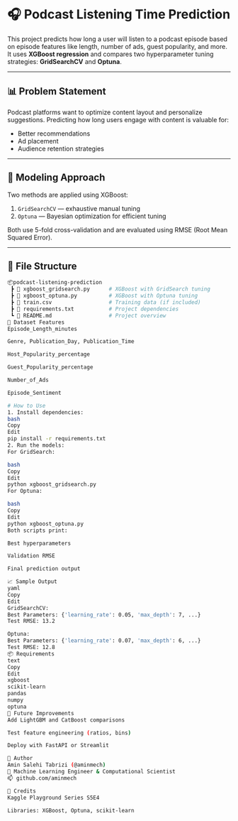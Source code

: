 
# 🎧 Podcast Listening Time Prediction

This project predicts how long a user will listen to a podcast episode based on episode features like length, number of ads, guest popularity, and more.  
It uses **XGBoost regression** and compares two hyperparameter tuning strategies: **GridSearchCV** and **Optuna**.

---

## 📊 Problem Statement

Podcast platforms want to optimize content layout and personalize suggestions. Predicting how long users engage with content is valuable for:
- Better recommendations
- Ad placement
- Audience retention strategies

---

## 🧠 Modeling Approach

Two methods are applied using XGBoost:
1. `GridSearchCV` — exhaustive manual tuning
2. `Optuna` — Bayesian optimization for efficient tuning

Both use 5-fold cross-validation and are evaluated using RMSE (Root Mean Squared Error).

---

## 📁 File Structure

```bash
📦podcast-listening-prediction
 ┣ 📄 xgboost_gridsearch.py      # XGBoost with GridSearch tuning
 ┣ 📄 xgboost_optuna.py          # XGBoost with Optuna tuning
 ┣ 📄 train.csv                  # Training data (if included)
 ┣ 📄 requirements.txt           # Project dependencies
 ┗ 📄 README.md                  # Project overview
🧪 Dataset Features
Episode_Length_minutes

Genre, Publication_Day, Publication_Time

Host_Popularity_percentage

Guest_Popularity_percentage

Number_of_Ads

Episode_Sentiment

# How to Use
1. Install dependencies:
bash
Copy
Edit
pip install -r requirements.txt
2. Run the models:
For GridSearch:

bash
Copy
Edit
python xgboost_gridsearch.py
For Optuna:

bash
Copy
Edit
python xgboost_optuna.py
Both scripts print:

Best hyperparameters

Validation RMSE

Final prediction output

📈 Sample Output
yaml
Copy
Edit
GridSearchCV:
Best Parameters: {'learning_rate': 0.05, 'max_depth': 7, ...}
Test RMSE: 13.2

Optuna:
Best Parameters: {'learning_rate': 0.07, 'max_depth': 6, ...}
Test RMSE: 12.8
📦 Requirements
text
Copy
Edit
xgboost
scikit-learn
pandas
numpy
optuna
🔮 Future Improvements
Add LightGBM and CatBoost comparisons

Test feature engineering (ratios, bins)

Deploy with FastAPI or Streamlit

👤 Author
Amin Salehi Tabrizi (@aminmech)
📍 Machine Learning Engineer & Computational Scientist
📫 github.com/aminmech

📌 Credits
Kaggle Playground Series S5E4

Libraries: XGBoost, Optuna, scikit-learn


